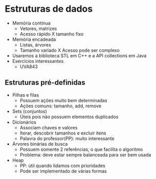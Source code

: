# Estruturas de dados
+ Memória contínua
  + Vetores, matrizes
  + Acesso rápido X tamanho fixo
+ Memória encadeada
  + Listas, árvores
  + Tamanho variado X Acesso pode ser complexo
+ Usaremos a biblioteca STL em C++ e a API collections em Java
+ Exercícios interessantes
  + UVA843

## Estruturas pré-definidas
+ Pilhas e filas
  + Possuem ações muito bem determinadas
  + Ações comuns: tamanho, add, remove
+ Sets (conjuntos)
  + Úteis pois não possuem elementos duplicados
+ Dicionários
  + Associam chaves e valores
  + Iterar, descobrir tamanhos e excluir itens
  + Palavra do professor(PP): muito interessante
+ Árvores binárias de busca
  + Possuem somente 2 referências, o que facilita o algoritmo
  + Problema: deve estar sempre balanceada para ser bem usada
+ Heap
  + PP: útil quando lidamos com prioridades
  + Pode ser implementado de várias formas
